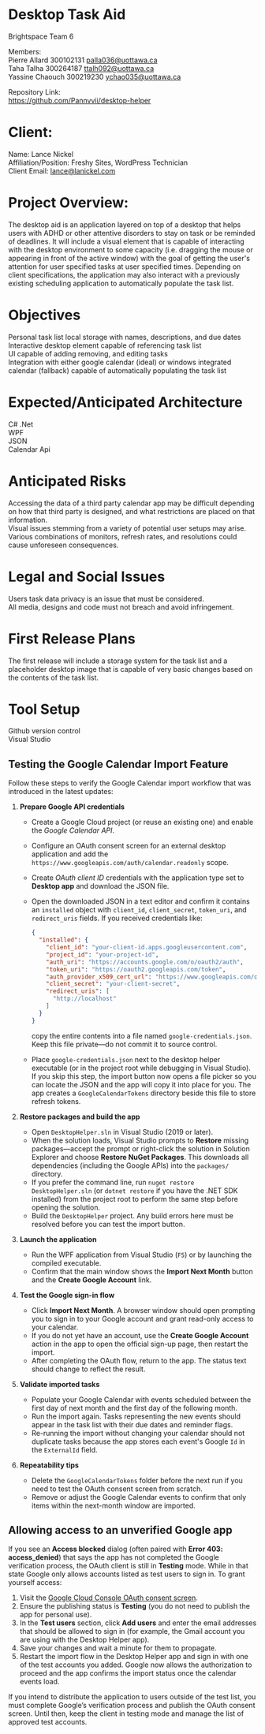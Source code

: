 # Desktop Task Aid

Brightspace Team 6 

Members: <br>
Pierre Allard 300102131 palla036@uottawa.ca<br>
Taha Talha 300264187 ttalh092@uottawa.ca<br>
Yassine Chaouch 300219230 ychao035@uottawa.ca<br>

Repository Link:<br>
https://github.com/Pannvvii/desktop-helper

# Client: 
Name: Lance Nickel <br>
Affiliation/Position: Freshy Sites, WordPress Technician <br>
Client Email: lance@lanickel.com <br>

# Project Overview:

The desktop aid is an application layered on top of a desktop that helps users with ADHD or other attentive disorders to stay on task or be reminded of deadlines. It will include a visual element that is capable of interacting with the desktop environment to some capacity (i.e. dragging the mouse or appearing in front of the active window) with the goal of getting the user's attention for user specified tasks at user specified times. Depending on client specifications, the application may also interact with a previously existing scheduling application to automatically populate the task list.

# Objectives
Personal task list local storage with names, descriptions, and due dates<br>
Interactive desktop element capable of referencing task list<br>
UI capable of adding removing, and editing tasks<br>
Integration with either google calendar (ideal) or windows integrated calendar (fallback) capable of automatically populating the task list<br>

# Expected/Anticipated Architecture
C# .Net<br>
WPF<br>
JSON<br>
Calendar Api<br>

# Anticipated Risks
Accessing the data of a third party calendar app may be difficult depending on how that third party is designed, and what restrictions are placed on that information.<br>
Visual issues stemming from a variety of potential user setups may arise. Various combinations of monitors, refresh rates, and resolutions could cause unforeseen consequences.<br>

# Legal and Social Issues
Users task data privacy is an issue that must be considered. <br>
All media, designs and code must not breach and avoid infringement.<br>

# First Release Plans
The first release will include a storage system for the task list and a placeholder desktop image that is capable of very basic changes based on the contents of the task list. <br>

# Tool Setup
Github version control<br>
Visual Studio<br>

## Testing the Google Calendar Import Feature

Follow these steps to verify the Google Calendar import workflow that was introduced in the latest updates:

1. **Prepare Google API credentials**
   - Create a Google Cloud project (or reuse an existing one) and enable the *Google Calendar API*.
   - Configure an OAuth consent screen for an external desktop application and add the `https://www.googleapis.com/auth/calendar.readonly` scope.
   - Create *OAuth client ID* credentials with the application type set to **Desktop app** and download the JSON file.
   - Open the downloaded JSON in a text editor and confirm it contains an `installed` object with `client_id`, `client_secret`, `token_uri`, and `redirect_uris` fields. If you received credentials like:

     ```json
     {
       "installed": {
         "client_id": "your-client-id.apps.googleusercontent.com",
         "project_id": "your-project-id",
         "auth_uri": "https://accounts.google.com/o/oauth2/auth",
         "token_uri": "https://oauth2.googleapis.com/token",
         "auth_provider_x509_cert_url": "https://www.googleapis.com/oauth2/v1/certs",
         "client_secret": "your-client-secret",
         "redirect_uris": [
           "http://localhost"
         ]
       }
     }
     ```

     copy the entire contents into a file named `google-credentials.json`. Keep this file private—do not commit it to source control.
   - Place `google-credentials.json` next to the desktop helper executable (or in the project root while debugging in Visual Studio). If you skip this step, the import button now opens a file picker so you can locate the JSON and the app will copy it into place for you. The app creates a `GoogleCalendarTokens` directory beside this file to store refresh tokens.

2. **Restore packages and build the app**
   - Open `DesktopHelper.sln` in Visual Studio (2019 or later).
   - When the solution loads, Visual Studio prompts to **Restore** missing packages—accept the prompt or right-click the solution in Solution Explorer and choose **Restore NuGet Packages**. This downloads all dependencies (including the Google APIs) into the `packages/` directory.
   - If you prefer the command line, run `nuget restore DesktopHelper.sln` (or `dotnet restore` if you have the .NET SDK installed) from the project root to perform the same step before opening the solution.
   - Build the `DesktopHelper` project. Any build errors here must be resolved before you can test the import button.

3. **Launch the application**
   - Run the WPF application from Visual Studio (`F5`) or by launching the compiled executable.
   - Confirm that the main window shows the **Import Next Month** button and the **Create Google Account** link.

4. **Test the Google sign-in flow**
   - Click **Import Next Month**. A browser window should open prompting you to sign in to your Google account and grant read-only access to your calendar.
   - If you do not yet have an account, use the **Create Google Account** action in the app to open the official sign-up page, then restart the import.
   - After completing the OAuth flow, return to the app. The status text should change to reflect the result.

5. **Validate imported tasks**
   - Populate your Google Calendar with events scheduled between the first day of next month and the first day of the following month.
   - Run the import again. Tasks representing the new events should appear in the task list with their due dates and reminder flags.
   - Re-running the import without changing your calendar should not duplicate tasks because the app stores each event's Google `Id` in the `ExternalId` field.

6. **Repeatability tips**
   - Delete the `GoogleCalendarTokens` folder before the next run if you need to test the OAuth consent screen from scratch.
   - Remove or adjust the Google Calendar events to confirm that only items within the next-month window are imported.

## Allowing access to an unverified Google app

If you see an **Access blocked** dialog (often paired with **Error 403: access_denied**)
that says the app has not completed the Google verification process, the OAuth client is
still in **Testing** mode. While in that state Google only allows accounts listed as test
users to sign in. To grant yourself access:

1. Visit the [Google Cloud Console OAuth consent screen](https://console.cloud.google.com/apis/credentials/consent).
2. Ensure the publishing status is **Testing** (you do not need to publish the app for
   personal use).
3. In the **Test users** section, click **Add users** and enter the email addresses that
   should be allowed to sign in (for example, the Gmail account you are using with the
   Desktop Helper app).
4. Save your changes and wait a minute for them to propagate.
5. Restart the import flow in the Desktop Helper app and sign in with one of the test
   accounts you added. Google now allows the authorization to proceed and the app confirms
   the import status once the calendar events load.

If you intend to distribute the application to users outside of the test list, you must
complete Google’s verification process and publish the OAuth consent screen. Until then,
keep the client in testing mode and manage the list of approved test accounts.
